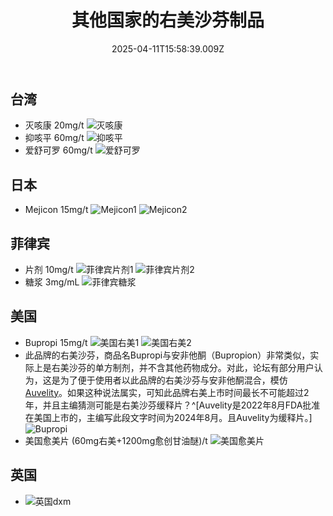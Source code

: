 ﻿---
title: 其他国家的右美沙芬制品
description: 
published: true
date: 2025-04-11T15:58:39.009Z
tags: 
editor: markdown
dateCreated: 2025-04-12T10:05:12.112Z
---

## 台湾
- 灭咳康 20mg/t ![灭咳康](/imgs/台湾右美1.jpg)
- 抑咳平 60mg/t ![抑咳平](/imgs/台湾右美2.jpg)
- 爱舒可罗 60mg/t ![爱舒可罗](/imgs/台湾右美3.jpg)

## 日本
- Mejicon 15mg/t ![Mejicon1](/imgs/日本dxm1.jpg) ![Mejicon2](/imgs/日本dxm2.jpg)

## 菲律宾
- 片剂 10mg/t ![菲律宾片剂1](/imgs/菲律宾dxm片剂2.jpg) ![菲律宾片剂2](/imgs/菲律宾dxm片剂.jpg)
- 糖浆 3mg/mL ![菲律宾糖浆](/imgs/菲律宾dxm糖浆.jpg)

## 美国
- Bupropi 15mg/t ![美国右美1](/imgs/美国右美1.jpg) ![美国右美2](/imgs/美国右美2.jpg)
- 此品牌的右美沙芬，商品名Bupropi与安非他酮（Bupropion）非常类似，实际上是右美沙芬的单方制剂，并不含其他药物成分。对此，论坛有部分用户认为，这是为了便于使用者以此品牌的右美沙芬与安非他酮混合，模仿[Auvelity](/drug/NMDA抗抑郁)。如果这种说法属实，可知此品牌右美上市时间最长不可能超过2年，并且主编猜测可能是右美沙芬缓释片？^[Auvelity是2022年8月FDA批准在美国上市的，主编写此段文字时间为2024年8月。且Auvelity为缓释片。] ![Bupropi](/imgs/bupropi.jpg)
- 美国愈美片 (60mg右美+1200mg愈创甘油醚)/t ![美国愈美片](/imgs/美国愈美片.jpg)

## 英国
- ![英国dxm](/imgs/英国dxm.jpg)

